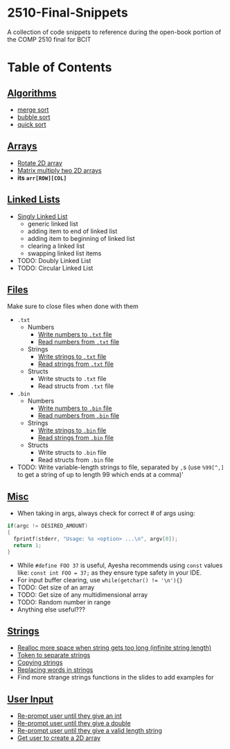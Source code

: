 # 2510-Final-Snippets
 A collection of code snippets to reference during the open-book portion of the COMP 2510 final for BCIT

# Table of Contents

## [Algorithms](Snippets/Algorithms)
- [merge sort](Snippets/Algorithms/Merge_Sort.c)
- [bubble sort](Snippets/Algorithms/Bubble_Sort.c)
- [quick sort](Snippets/Algorithms/Quick_Sort.c)

## [Arrays](Snippets/Arrays)
- [Rotate 2D array](Snippets/Arrays/Array_Rotate_2D.c)
- [Matrix multiply two 2D arrays](Snippets/Arrays/Array_Matrix_Multiply.c)
-  **its `arr[ROW][COL]`**

## [Linked Lists](Snippets/Linked_List)
- [Singly Linked List](Snippets/Linked_List/Linked_List_Singly.c)
  - generic linked list
  - adding item to end of linked list
  - adding item to beginning of linked list
  - clearing a linked list
  - swapping linked list items
- TODO: Doubly Linked List
- TODO: Circular Linked List

## [Files](Snippets/Files)
Make sure to close files when done with them
- `.txt`
  - Numbers
    - [Write numbers to `.txt` file](Snippets/Files/File_Numbers_txt_Write.c)
    - [Read numbers from `.txt` file](Snippets/Files/File_Numbers_txt_Read.c)
  - Strings
    - [Write strings to `.txt` file](Snippets/Files/File_Strings_txt_Write.c)
    - [Read strings from `.txt` file](Snippets/Files/File_Strings_txt_Read.c)
  - Structs
    - Write structs to `.txt` file
    - Read structs from `.txt` file
- `.bin`
  - Numbers
    - [Write numbers to `.bin` file](Snippets/Files/File_Numbers_bin_Write.c)
    - [Read numbers from `.bin` file](Snippets/Files/File_Numbers_bin_Read.c)
  - Strings
    - [Write strings to `.bin` file](Snippets/Files/File_Strings_bin_Write.c)
    - [Read strings from `.bin` file](Snippets/Files/File_Strings_bin_Read.c)
  - Structs
    - Write structs to `.bin` file
    - Read structs from `.bin` file
- TODO: Write variable-length strings to file, separated by `,`s (use `%99[^,]` to get a string of up to length 99 which ends at a comma)'

## [Misc](Snippets/Misc)
- When taking in args, always check for correct # of args using:
```C
if(argc != DESIRED_AMOUNT)
{
  fprintf(stderr, "Usage: %s <option> ...\n", argv[0]);
  return 1;
}
```
- While `#define FOO 37` is useful, Ayesha recommends using `const` values like: `const int FOO = 37;` as they ensure type safety in your IDE.
- For input buffer clearing, use `while(getchar() != '\n'){}`
- TODO: Get size of an array
- TODO: Get size of any multidimensional array
- TODO: Random number in range
- Anything else useful???

## [Strings](Snippets/Strings)
- [Realloc more space when string gets too long (infinite string length)](Snippets/Strings/String_Infinite_Length.c)
- [Token to separate strings](Snippets/Strings/String_Token.c)
- [Copying strings](Snippets/Strings/String_Copying.c)
- [Replacing words in strings](Snippets/Strings/String_Replace_word.c)
- Find more strange strings functions in the slides to add examples for

## [User Input](Snippets/User_Input)
- [Re-prompt user until they give an int](Snippets/User_Input/Get_User_Int.c)
- [Re-prompt user until they give a double](Snippets/User_Input/Get_User_Double.c)
- [Re-prompt user until they give a valid length string](Snippets/User_Input/Get_User_String.c)
- [Get user to create a 2D array](Snippets/User_Input/Get_User_2D_Array.c)
